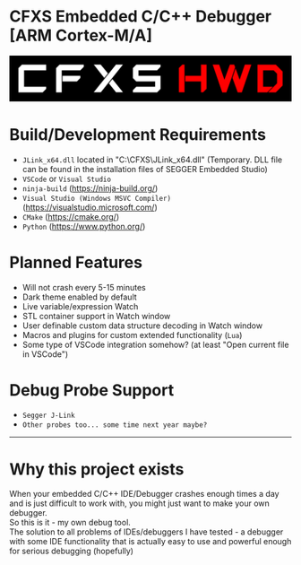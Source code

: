 # CFXS Embedded C/C++ Debugger [ARM Cortex-M/A]
![CFXS HWD](https://github.com/CFXS/CFXS-Hardware-Debugger/blob/master/Logo.png)

# Build/Development Requirements
- `JLink_x64.dll` located in "C:\CFXS\JLink_x64.dll" (Temporary. DLL file can be found in the installation files of SEGGER Embedded Studio)
- `VSCode` or `Visual Studio`
- `ninja-build` (https://ninja-build.org/)
- `Visual Studio (Windows MSVC Compiler)` (https://visualstudio.microsoft.com/)
- `CMake` (https://cmake.org/)
- `Python` (https://www.python.org/)

# Planned Features
- Will not crash every 5-15 minutes
- Dark theme enabled by default
- Live variable/expression Watch
- STL container support in Watch window
- User definable custom data structure decoding in Watch window
- Macros and plugins for custom extended functionality (`Lua`)
- Some type of VSCode integration somehow? (at least "Open current file in VSCode")
 
# Debug Probe Support
- `Segger J-Link`
- `Other probes too... some time next year maybe?`

---

# Why this project exists
When your embedded C/C++ IDE/Debugger crashes enough times a day and is just difficult to work with, you might just want to make your own debugger.  
So this is it - my own debug tool.  
The solution to all problems of IDEs/debuggers I have tested - a debugger with some IDE functionality that is actually easy to use and powerful enough for serious debugging (hopefully)

